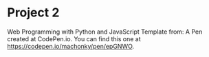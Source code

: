 # Project 2

Web Programming with Python and JavaScript
Template from:
A Pen created at CodePen.io. You can find this one at https://codepen.io/machonky/pen/epGNWO.

 
